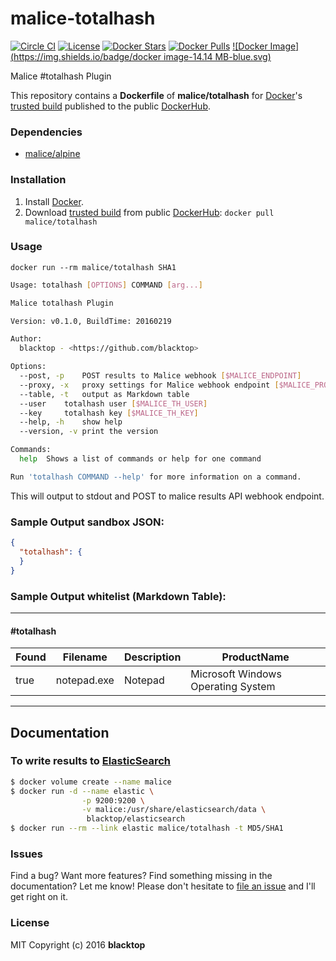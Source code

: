 malice-totalhash
================

[![Circle CI](https://circleci.com/gh/maliceio/malice-totalhash.png?style=shield)](https://circleci.com/gh/maliceio/malice-totalhash) [![License](http://img.shields.io/:license-mit-blue.svg)](http://doge.mit-license.org) [![Docker Stars](https://img.shields.io/docker/stars/malice/totalhash.svg)](https://hub.docker.com/r/malice/totalhash/) [![Docker Pulls](https://img.shields.io/docker/pulls/malice/totalhash.svg)](https://hub.docker.com/r/malice/totalhash/) [![Docker Image](https://img.shields.io/badge/docker image-14.14 MB-blue.svg)](https://hub.docker.com/r/malice/totalhash/)

Malice #totalhash Plugin

This repository contains a **Dockerfile** of **malice/totalhash** for [Docker](https://www.docker.io/)'s [trusted build](https://index.docker.io/u/malice/totalhash/) published to the public [DockerHub](https://index.docker.io/).

### Dependencies

-	[malice/alpine](https://hub.docker.com/r/malice/alpine/)

### Installation

1.	Install [Docker](https://www.docker.io/).
2.	Download [trusted build](https://hub.docker.com/r/malice/totalhash/) from public [DockerHub](https://hub.docker.com): `docker pull malice/totalhash`

### Usage

```
docker run --rm malice/totalhash SHA1
```

```bash
Usage: totalhash [OPTIONS] COMMAND [arg...]

Malice totalhash Plugin

Version: v0.1.0, BuildTime: 20160219

Author:
  blacktop - <https://github.com/blacktop>

Options:
  --post, -p	POST results to Malice webhook [$MALICE_ENDPOINT]
  --proxy, -x	proxy settings for Malice webhook endpoint [$MALICE_PROXY]
  --table, -t	output as Markdown table
  --user 	totalhash user [$MALICE_TH_USER]
  --key 	totalhash key [$MALICE_TH_KEY]
  --help, -h	show help
  --version, -v	print the version

Commands:
  help	Shows a list of commands or help for one command

Run 'totalhash COMMAND --help' for more information on a command.
```

This will output to stdout and POST to malice results API webhook endpoint.

### Sample Output **sandbox** JSON:

```json
{
  "totalhash": {
  }
}
```

### Sample Output **whitelist** (Markdown Table):

---

#### #totalhash

| Found | Filename    | Description | ProductName                        |
|-------|-------------|-------------|------------------------------------|
| true  | notepad.exe | Notepad     | Microsoft Windows Operating System |

---

Documentation
-------------

### To write results to [ElasticSearch](https://www.elastic.co/products/elasticsearch)

```bash
$ docker volume create --name malice
$ docker run -d --name elastic \
                -p 9200:9200 \
                -v malice:/usr/share/elasticsearch/data \
                 blacktop/elasticsearch
$ docker run --rm --link elastic malice/totalhash -t MD5/SHA1
```

### Issues

Find a bug? Want more features? Find something missing in the documentation? Let me know! Please don't hesitate to [file an issue](https://github.com/maliceio/malice-totalhash/issues/new) and I'll get right on it.

### License

MIT Copyright (c) 2016 **blacktop**
